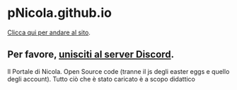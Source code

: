# pNicola.github.io
[Clicca qui per andare al sito](https://nbernardi.tk).
## Per favore, **[unisciti al server Discord](https://discord.gg/TK8j9nft)**.
Il Portale di Nicola. Open Source code (tranne il js degli easter eggs e quello degli account).
Tutto ciò che è stato caricato è a scopo didattico
